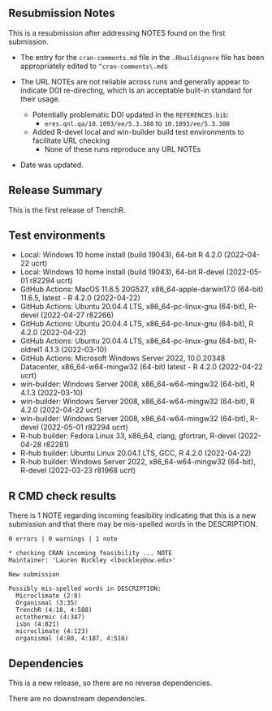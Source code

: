 ## Resubmission Notes

This is a resubmission after addressing NOTES found on the first submission.

- The entry for the `cran-comments.md` file in the `.Rbuildignore` file has been appropriately edited to `^cran-comments\.md$`

- The URL NOTEs are not reliable across runs and generally appear to indicate DOI re-directing, which is an acceptable built-in standard for their usage.
  - Potentially problematic DOI updated in the `REFERENCES.bib`:
    - `eres.qnl.qa/10.1093/ee/5.3.388` to `10.1093/ee/5.3.388`
  - Added R-devel local and win-builder build test environments to facilitate URL checking
    - None of these runs reproduce any URL NOTEs

- Date was updated.

## Release Summary

This is the first release of TrenchR.

## Test environments 
* Local: Windows 10 home install (build 19043), 64-bit R 4.2.0 (2022-04-22 ucrt)
* Local: Windows 10 home install (build 19043), 64-bit R-devel (2022-05-01 r82294 ucrt)
* GitHub Actions: MacOS 11.6.5 20G527, x86_64-apple-darwin17.0 (64-bit) 11.6.5, latest - R 4.2.0 (2022-04-22)
* GitHub Actions: Ubuntu 20.04.4 LTS, x86_64-pc-linux-gnu (64-bit), R-devel (2022-04-27 r82266)
* GitHub Actions: Ubuntu 20.04.4 LTS, x86_64-pc-linux-gnu (64-bit), R 4.2.0 (2022-04-22)
* GitHub Actions: Ubuntu 20.04.4 LTS, x86_64-pc-linux-gnu (64-bit), R-oldrel1 4.1.3 (2022-03-10)
* GitHub Actions: Microsoft Windows Server 2022, 10.0.20348 Datacenter, x86_64-w64-mingw32 (64-bit) latest - R 4.2.0 (2022-04-22 ucrt)
* win-builder: Windows Server 2008, x86_64-w64-mingw32 (64-bit), R 4.1.3 (2022-03-10)
* win-builder: Windows Server 2008, x86_64-w64-mingw32 (64-bit), R 4.2.0 (2022-04-22 ucrt)
* win-builder: Windows Server 2008, x86_64-w64-mingw32 (64-bit), R-devel (2022-05-01 r82294 ucrt)
* R-hub builder: Fedora Linux 33, x86_64, clang, gfortran, R-devel (2022-04-28 r82281)
* R-hub builder: Ubuntu Linux 20.04.1 LTS, GCC, R 4.2.0 (2022-04-22) 
* R-hub builder: Windows Server 2022, x86_64-w64-mingw32 (64-bit), R-devel (2022-03-23 r81968 ucrt)

## R CMD check results

There is 1 NOTE regarding incoming feasibility indicating that this is a new submission and that there may be mis-spelled words in the DESCRIPTION.

```
0 errors | 0 warnings | 1 note

* checking CRAN incoming feasibility ... NOTE
Maintainer: 'Lauren Buckley <lbuckley@uw.edu>'

New submission

Possibly mis-spelled words in DESCRIPTION:
  Microclimate (2:8)
  Organismal (3:35)
  TrenchR (4:18, 4:588)
  ectothermic (4:347)
  isbn (4:821)
  microclimate (4:123)
  organismal (4:80, 4:187, 4:516)
```


## Dependencies

This is a new release, so there are no reverse dependencies.

There are no downstream dependencies.
